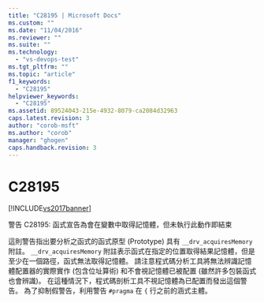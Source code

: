 ```yaml
---
title: "C28195 | Microsoft Docs"
ms.custom: ""
ms.date: "11/04/2016"
ms.reviewer: ""
ms.suite: ""
ms.technology: 
  - "vs-devops-test"
ms.tgt_pltfrm: ""
ms.topic: "article"
f1_keywords: 
  - "C28195"
helpviewer_keywords: 
  - "C28195"
ms.assetid: 89524043-215e-4932-8079-ca2084d32963
caps.latest.revision: 3
author: "corob-msft"
ms.author: "corob"
manager: "ghogen"
caps.handback.revision: 3
---
```

# C28195
[!INCLUDE[vs2017banner](../code-quality/includes/vs2017banner.md)]

警告 C28195: 函式宣告為會在變數中取得記憶體，但未執行此動作即結束  
  
 這則警告指出要分析之函式的函式原型 \(Prototype\) 具有 `__drv_acquiresMemory` 附註。  `__drv_acquiresMemory` 附註表示函式在指定的位置取得結果記憶體，但是至少在一個路徑，函式無法取得記憶體。  請注意程式碼分析工具將無法辨識記憶體配置器的實際實作 \(包含位址算術\) 和不會視記憶體已被配置 \(雖然許多包裝函式也會辨識\)。  在這種情況下，程式碼剖析工具不視記憶體為已配置而發出這個警告。  為了抑制假警告，利用警告 `#pragma` 在 `{` 行之前的涵式主體。